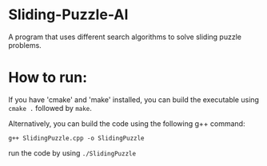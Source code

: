 # Sliding-Puzzle-AI
A program that uses different search algorithms to solve sliding puzzle problems.

# How to run:
If you have 'cmake' and 'make' installed, you can build the executable using ```cmake .``` followed by `make`.

Alternatively, you can build the code using the following g++ command:

`g++ SlidingPuzzle.cpp -o SlidingPuzzle`

run the code by using `./SlidingPuzzle`